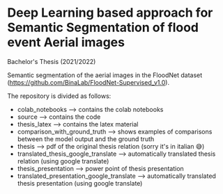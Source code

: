 # Deep Learning based approach for Semantic Segmentation of flood event Aerial images
Bachelor's Thesis (2021/2022)

Semantic segmentation of the aerial images in the FloodNet dataset (https://github.com/BinaLab/FloodNet-Supervised_v1.0).

The repository is divided as follows:
- colab_notebooks --> contains the colab notebooks
- source --> contains the code
- thesis_latex --> contains the latex material 
- comparison_with_ground_truth --> shows examples of comparisons between the model output and the ground truth
- thesis --> pdf of the original thesis relation (sorry it's in italian :sweat_smile:)
- translated_thesis_google_translate --> automatically translated thesis relation (using google translate)
- thesis_presentation --> power point of thesis presentation
- translated_presentation_google_translate --> automatically translated thesis presentation (using google translate)

